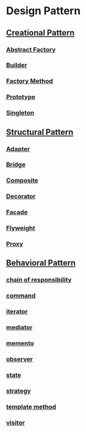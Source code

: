 # Design Pattern

## [Creational Pattern](https://refactoring.guru/design-patterns/creational-patterns)

### [Abstract Factory](https://refactoring.guru/design-patterns/abstract-factory)

### [Builder](https://refactoring.guru/design-patterns/builder)

### [Factory Method](https://refactoring.guru/design-patterns/factory-method)

### [Prototype](https://refactoring.guru/design-patterns/prototype)

### [Singleton](https://refactoring.guru/design-patterns/singleton)

## [Structural Pattern](https://refactoring.guru/design-patterns/structural-patterns)

### [Adapter](https://refactoring.guru/design-patterns/adapter)

### [Bridge](https://refactoring.guru/design-patterns/bridge)

### [Composite](https://refactoring.guru/design-patterns/composite)

### [Decorator](https://refactoring.guru/design-patterns/decorator)

### [Facade](https://refactoring.guru/design-patterns/facade)

### [Flyweight](https://refactoring.guru/design-patterns/flyweight)

### [Proxy](https://refactoring.guru/design-patterns/proxy)

## [Behavioral Pattern](https://refactoring.guru/design-patterns/behavioral-patterns)

### [chain of responsibility](https://refactoring.guru/design-patterns/chain-of-responsibility)

### [command](https://refactoring.guru/design-patterns/command)

### [iterator](https://refactoring.guru/design-patterns/iterator)

### [mediator](https://refactoring.guru/design-patterns/mediator)

### [memento](https://refactoring.guru/design-patterns/memento)

### [observer](https://refactoring.guru/design-patterns/observer)

### [state](https://refactoring.guru/design-patterns/state)

### [strategy](https://refactoring.guru/design-patterns/strategy)

### [template method](https://refactoring.guru/design-patterns/template-method)

### [visitor](https://refactoring.guru/design-patterns/visitor)
